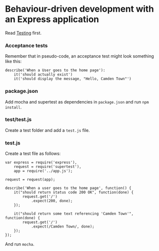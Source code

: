 # Behaviour-driven development with an Express application

Read [Testing](topics/testing) first.

### Acceptance tests

Remember that in pseudo-code, an acceptance test might look something like this:

    describe('When a User goes to the home page'):
        it('should actually exist')
        it('should display the message, "Hello, Camden Town"')

### package.json

Add mocha and supertest as dependencies in `package.json` and run `npm install`.

### test/test.js

Create a test folder and add a `test.js` file.

### test.js

Create a test file as follows:

    var express = require('express'),
        request = require('supertest'),
        app = require('../app.js');

    request = request(app);

    describe('When a user goes to the home page', function() {
        it("should return status code 200 OK", function(done) {
            request.get('/')
                .expect(200, done);
        });

        it("should return some text referencing 'Camden Town'", function(done) {
            request.get('/')
                .expect(/Camden Town/, done);
        });
    });

And run `mocha`.